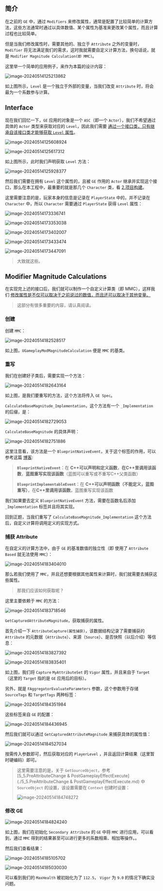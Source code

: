 ## 简介

在之前的 `GE` 中，通过 `Modifiers` 来修改属性，通常是配置了比较简单的计算方法，这些方法通常时通过以具体数值、某个属性为基准来更改某个属性，而且计算过程也比较简单。

但是当我们修改属性时，需要其他的、独立于 `Attribute` 之外的变量时，`Modifier` 将无法满足我们的需求，这时我就需要自定义计算方法，换句话说，就是 `Modifier Magnitude Calculation(即 MMC)`。

这里举一个简单的应用例子，来作为本篇的设计内容：

![image-20240514125213862](image/image-20240514125213862.png)

如上图所示，`Level` 是一个独立于外部的变量，当我们改变 `Attribute` 时，将会最为一个系数参与计算。

## Interface

现在我们回忆一下，`GE` 应用的对象是一个 `ASC`（即一个 `Actor`），我们不希望通过具体的 `Actor` 类型来获取对应的 `Level`，因此我们需要 <u>通过一个接口类，只有继承自该接口类才能够获取 `Level` 属性</u>。

![image-20240514125608924](image/image-20240514125608924.png)

![image-20240514125617312](image/image-20240514125617312.png)

如上图所示，此时我们声明获取 `Level` 方法：

![image-20240514125928377](image/image-20240514125928377.png)

然后我们需要在拥有 `Level` 这个属性的，且被 `GE` 作用的 `Actor` 继承并实现这个接口，那么在本工程中，最重要的就是那几个 `Character` 类，看 [2.项目构建](./2.项目构建.md)。

这里需要注意的是，玩家本身的信息是记录在 `PlayerState` 中的，并不记录在 `Character` 中，所以 `Character` 需要通过 `PlayerState` 获得 `Level` 属性：

![image-20240514173336741](image/image-20240514173336741.png)

![image-20240514173353038](image/image-20240514173353038.png)

![image-20240514173402007](image/image-20240514173402007.png)

![image-20240514173433474](image/image-20240514173433474.png)

![image-20240514173447091](image/image-20240514173447091.png)

> 大致就这些。

## Modifier Magnitude Calculations

在实现完上述的接口后，我们就可以制作一个自定义计算类（即 MMC），这样我们 <u>修改属性是不仅可以取决于之前说过的数值，而且还可以取决于其他变量。</u>

> 这部分有很多重要的内容，请认真阅读。

### 创建

创建 `MMC`：

![image-20240514182528517](image/image-20240514182528517.png)

如上图，`UGameplayModMagnitudeCalculation` 便是 `MMC` 的基类。

### 重写

我们在创建好子类后，需要实现一个方法：

![image-20240514182643164](image/image-20240514182643164.png)

如上图，是我们要重写的方法，这个方法将传入 `GE Spec`。

`CalculateBaseMagnitude_Implementation`，这个方法有一个 `_Implementation` 的后缀，是：

![image-20240514182729053](image/image-20240514182729053.png)

`CalculateBaseMagnitude` 的具体声明：

![image-20240514182751886](image/image-20240514182751886.png)

这里注意看，该方法是一个 `BlueprintNativeEvent`，关于这个标签的作用，可以参考这篇 [博客](https://zhuanlan.zhihu.com/p/62480255):

> **`BlueprintNativeEvent`**：在 **C++可以声明和定义函数**，**在C++里调用该函数**，**蓝图重写实现该函数**（蓝图可以重写或不重写C++父类函数）
>
> **`BlueprintImplementableEvent`**：在 **C++可以声明函数（不能定义，蓝图重写）**，在**C++里调用该函数**，蓝图重写实现该函数

我们如果要去定义 `BlueprintNativeEvent` 方法，需要在函数名后添加 `_Implementation` 标签并且将其实现。

回到正题，当我们重写了 `CalculateBaseMagnitude_Implementation` 这个方法后，自定义计算将调用定义的实现方式。

### 捕获 Attribute

在自定义的计算方法中，由于 `GE` 的基准数值的独立性（即 使用了 `Attribute Based` 就无法使用 `MMC`）：

![image-20240514183404010](image/image-20240514183404010.png)

那么若我们使用了 `MMC`，并且还想要根据其他属性来计算时，我们就需要去捕获这些属性。

> 那我们应该如何获取呢？

这里主要依赖于 `MMC` 的方法：

![image-20240514183718546](image/image-20240514183718546.png)

`GetCapturedAttributeMagnitude`，获取捕获的属性。

首先介绍一下 `AttributeCapture(属性捕获)`，该数据结构记录了需要捕获的 `Attribute` 的元数据（`Attribute`）、来源（`Source`）、是否快照（以后介绍）等信息：

![image-20240514183827392](image/image-20240514183827392.png)

![image-20240514183835401](image/image-20240514183835401.png)

如上图，我们将 `Capture` `MyAttributeSet` 的 `Vigor` 属性，并且来自于 `Target`（这里的 `Target` 指的是 `GE` 应用后的目标）。

另外，就是 `FAggregatorEvaluateParameters` 参数，这个参数用于存储 `SourceTags` 和 `TargetTags` 两种标签：

![image-20240514184351984](image/image-20240514184351984.png)

这些标签来自 `GE` 的配置：

![image-20240514184436945](image/image-20240514184436945.png)

然后我们就可以通过 `GetCapturedAttributeMagnitude` 来捕获具体的属性值：

![image-20240514184527034](image/image-20240514184527034.png)

按需传入参数即可，然后获取对应的 `PlayerLevel` ，并且返回计算结果（这里暂时硬编码）即可。

> 这里需要注意的是，关于 `GetSourceObject`，参考 [5_5.PreAttributeChange & PostGameplayEffectExecute](./5_5.PreAttributeChange & PostGameplayEffectExecute.md) 中 `SourceObject` 的设置，该设置需要在 `Context` 创建时设置：
>
> ![image-20240514184748272](image/image-20240514184748272.png)

### 修改 GE

![image-20240514184824240](image/image-20240514184824240.png)

如上图，我们在初始化 `Secondary Attribute` 的 `GE` 中将 `MMC` 进行应用，可以看到，通过 `MMC` 得到的结果甚至可以进行更多的系数相乘、相加等操作。。

然后我们查看结果：

![image-20240514185105702](image/image-20240514185105702.png)

![image-20240514185030030](image/image-20240514185030030.png)

可以看到我们的 `MaxHealth` 被初始化为了 `112.5`， `Vigor` 为 `9.0` 的情况下确实没问题。